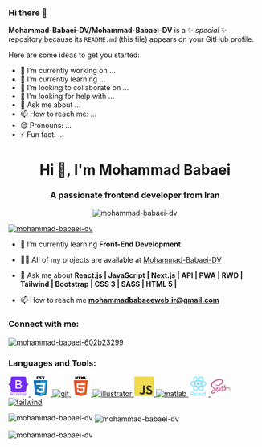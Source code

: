 ### Hi there 👋

 
**Mohammad-Babaei-DV/Mohammad-Babaei-DV** is a ✨ _special_ ✨ repository because its `README.md` (this file) appears on your GitHub profile.

Here are some ideas to get you started:

- 🔭 I’m currently working on ...
- 🌱 I’m currently learning ...
- 👯 I’m looking to collaborate on ...
- 🤔 I’m looking for help with ...
- 💬 Ask me about ...
- 📫 How to reach me: ...
- 😄 Pronouns: ...
- ⚡ Fun fact: ...


<!-- THis is new-->
 
<h1 align="center">Hi 👋, I'm Mohammad Babaei</h1>
<h3 align="center">A passionate frontend developer from Iran</h3>

<p align="center"> <img src="https://komarev.com/ghpvc/?username=mohammad-babaei-dv&label=Profile%20views&color=0e75b6&style=flat" alt="mohammad-babaei-dv" /> </p>

<p align="left"> <a href="https://github.com/ryo-ma/github-profile-trophy"><img src="https://github-profile-trophy.vercel.app/?username=mohammad-babaei-dv" alt="mohammad-babaei-dv" /></a> </p>

- 🌱 I’m currently learning **Front-End Development**

- 👨‍💻 All of my projects are available at [Mohammad-Babaei-DV](Mohammad-Babaei-DV)

- 💬 Ask me about **React.js | JavaScript | Next.js | API | PWA | RWD | Tailwind | Bootstrap | CSS 3 | SASS | HTML 5 |**

- 📫 How to reach me **mohammadbabaeeweb.ir@gmail.com**

<h3 align="left">Connect with me:</h3>
<p align="left">
<a href="https://linkedin.com/in/mohammad-babaei-602b23299" target="blank"><img align="center" src="https://raw.githubusercontent.com/rahuldkjain/github-profile-readme-generator/master/src/images/icons/Social/linked-in-alt.svg" alt="mohammad-babaei-602b23299" height="30" width="40" /></a>
</p>

<h3 align="left">Languages and Tools:</h3>
<p align="left"> <a href="https://getbootstrap.com" target="_blank" rel="noreferrer"> <img src="https://raw.githubusercontent.com/devicons/devicon/master/icons/bootstrap/bootstrap-plain-wordmark.svg" alt="bootstrap" width="40" height="40"/> </a> <a href="https://www.w3schools.com/css/" target="_blank" rel="noreferrer"> <img src="https://raw.githubusercontent.com/devicons/devicon/master/icons/css3/css3-original-wordmark.svg" alt="css3" width="40" height="40"/> </a> <a href="https://git-scm.com/" target="_blank" rel="noreferrer"> <img src="https://www.vectorlogo.zone/logos/git-scm/git-scm-icon.svg" alt="git" width="40" height="40"/> </a> <a href="https://www.w3.org/html/" target="_blank" rel="noreferrer"> <img src="https://raw.githubusercontent.com/devicons/devicon/master/icons/html5/html5-original-wordmark.svg" alt="html5" width="40" height="40"/> </a> <a href="https://www.adobe.com/in/products/illustrator.html" target="_blank" rel="noreferrer"> <img src="https://www.vectorlogo.zone/logos/adobe_illustrator/adobe_illustrator-icon.svg" alt="illustrator" width="40" height="40"/> </a> <a href="https://developer.mozilla.org/en-US/docs/Web/JavaScript" target="_blank" rel="noreferrer"> <img src="https://raw.githubusercontent.com/devicons/devicon/master/icons/javascript/javascript-original.svg" alt="javascript" width="40" height="40"/> </a> <a href="https://www.mathworks.com/" target="_blank" rel="noreferrer"> <img src="https://upload.wikimedia.org/wikipedia/commons/2/21/Matlab_Logo.png" alt="matlab" width="40" height="40"/> </a> <a href="https://reactjs.org/" target="_blank" rel="noreferrer"> <img src="https://raw.githubusercontent.com/devicons/devicon/master/icons/react/react-original-wordmark.svg" alt="react" width="40" height="40"/> </a> <a href="https://sass-lang.com" target="_blank" rel="noreferrer"> <img src="https://raw.githubusercontent.com/devicons/devicon/master/icons/sass/sass-original.svg" alt="sass" width="40" height="40"/> </a> <a href="https://tailwindcss.com/" target="_blank" rel="noreferrer"> <img src="https://www.vectorlogo.zone/logos/tailwindcss/tailwindcss-icon.svg" alt="tailwind" width="40" height="40"/> </a> </p>

<p><img align="left" src="https://github-readme-stats.vercel.app/api/top-langs?username=mohammad-babaei-dv&show_icons=true&locale=en&layout=compact" alt="mohammad-babaei-dv" /></p>

<p>&nbsp;<img align="center" src="https://github-readme-stats.vercel.app/api?username=mohammad-babaei-dv&show_icons=true&locale=en" alt="mohammad-babaei-dv" /></p>

<p><img align="center" src="https://github-readme-streak-stats.herokuapp.com/?user=mohammad-babaei-dv&" alt="mohammad-babaei-dv" /></p>

